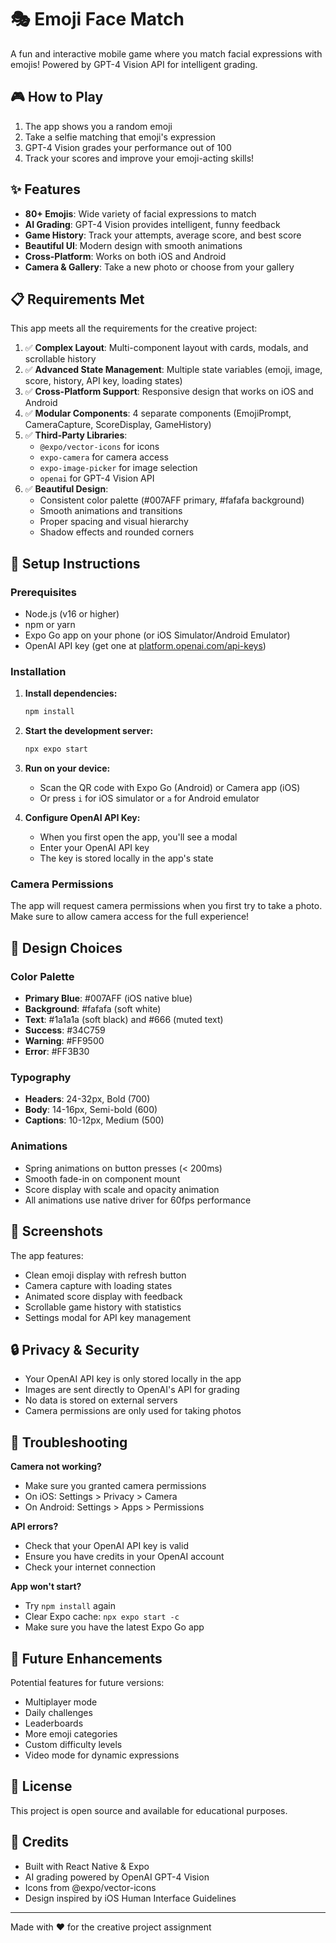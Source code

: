 # 🎭 Emoji Face Match

A fun and interactive mobile game where you match facial expressions with emojis! Powered by GPT-4 Vision API for intelligent grading.

## 🎮 How to Play

1. The app shows you a random emoji
2. Take a selfie matching that emoji's expression
3. GPT-4 Vision grades your performance out of 100
4. Track your scores and improve your emoji-acting skills!

## ✨ Features

- **80+ Emojis**: Wide variety of facial expressions to match
- **AI Grading**: GPT-4 Vision provides intelligent, funny feedback
- **Game History**: Track your attempts, average score, and best score
- **Beautiful UI**: Modern design with smooth animations
- **Cross-Platform**: Works on both iOS and Android
- **Camera & Gallery**: Take a new photo or choose from your gallery

## 📋 Requirements Met

This app meets all the requirements for the creative project:

1. ✅ **Complex Layout**: Multi-component layout with cards, modals, and scrollable history
2. ✅ **Advanced State Management**: Multiple state variables (emoji, image, score, history, API key, loading states)
3. ✅ **Cross-Platform Support**: Responsive design that works on iOS and Android
4. ✅ **Modular Components**: 4 separate components (EmojiPrompt, CameraCapture, ScoreDisplay, GameHistory)
5. ✅ **Third-Party Libraries**: 
   - `@expo/vector-icons` for icons
   - `expo-camera` for camera access
   - `expo-image-picker` for image selection
   - `openai` for GPT-4 Vision API
6. ✅ **Beautiful Design**: 
   - Consistent color palette (#007AFF primary, #fafafa background)
   - Smooth animations and transitions
   - Proper spacing and visual hierarchy
   - Shadow effects and rounded corners

## 🚀 Setup Instructions

### Prerequisites

- Node.js (v16 or higher)
- npm or yarn
- Expo Go app on your phone (or iOS Simulator/Android Emulator)
- OpenAI API key (get one at [platform.openai.com/api-keys](https://platform.openai.com/api-keys))

### Installation

1. **Install dependencies:**
   ```bash
   npm install
   ```

2. **Start the development server:**
   ```bash
   npx expo start
   ```

3. **Run on your device:**
   - Scan the QR code with Expo Go (Android) or Camera app (iOS)
   - Or press `i` for iOS simulator or `a` for Android emulator

4. **Configure OpenAI API Key:**
   - When you first open the app, you'll see a modal
   - Enter your OpenAI API key
   - The key is stored locally in the app's state

### Camera Permissions

The app will request camera permissions when you first try to take a photo. Make sure to allow camera access for the full experience!

## 🎨 Design Choices

### Color Palette
- **Primary Blue**: #007AFF (iOS native blue)
- **Background**: #fafafa (soft white)
- **Text**: #1a1a1a (soft black) and #666 (muted text)
- **Success**: #34C759
- **Warning**: #FF9500
- **Error**: #FF3B30

### Typography
- **Headers**: 24-32px, Bold (700)
- **Body**: 14-16px, Semi-bold (600)
- **Captions**: 10-12px, Medium (500)

### Animations
- Spring animations on button presses (< 200ms)
- Smooth fade-in on component mount
- Score display with scale and opacity animation
- All animations use native driver for 60fps performance

## 📱 Screenshots

The app features:
- Clean emoji display with refresh button
- Camera capture with loading states
- Animated score display with feedback
- Scrollable game history with statistics
- Settings modal for API key management

## 🔒 Privacy & Security

- Your OpenAI API key is only stored locally in the app
- Images are sent directly to OpenAI's API for grading
- No data is stored on external servers
- Camera permissions are only used for taking photos

## 🐛 Troubleshooting

**Camera not working?**
- Make sure you granted camera permissions
- On iOS: Settings > Privacy > Camera
- On Android: Settings > Apps > Permissions

**API errors?**
- Check that your OpenAI API key is valid
- Ensure you have credits in your OpenAI account
- Check your internet connection

**App won't start?**
- Try `npm install` again
- Clear Expo cache: `npx expo start -c`
- Make sure you have the latest Expo Go app

## 🎯 Future Enhancements

Potential features for future versions:
- Multiplayer mode
- Daily challenges
- Leaderboards
- More emoji categories
- Custom difficulty levels
- Video mode for dynamic expressions

## 📄 License

This project is open source and available for educational purposes.

## 🙏 Credits

- Built with React Native & Expo
- AI grading powered by OpenAI GPT-4 Vision
- Icons from @expo/vector-icons
- Design inspired by iOS Human Interface Guidelines

---

Made with ❤️ for the creative project assignment

